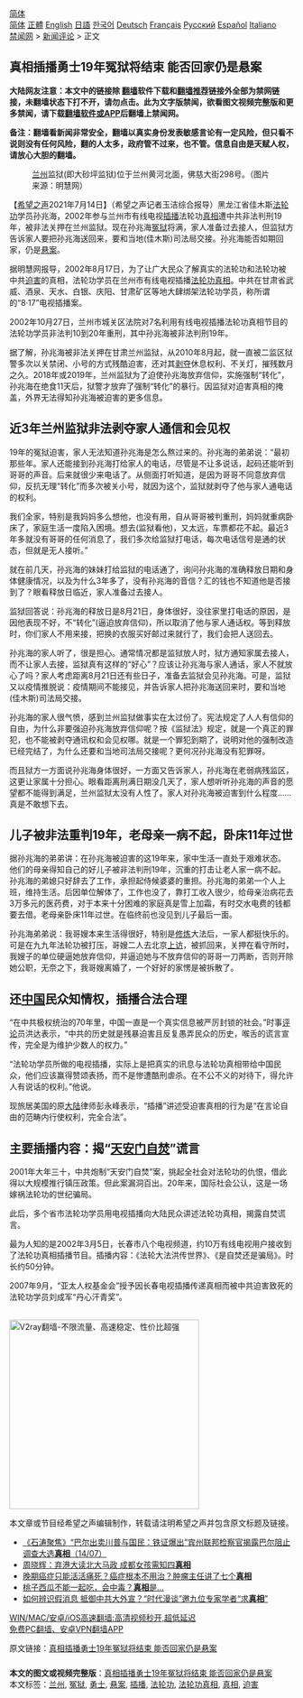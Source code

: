  <!-- 面包屑导航 --> <div class="breadcrumb"><!-- GTranslate: https://gtranslate.io/ -->  <div class="switcher notranslate">  <div class="selected">  <a href="#" onclick="return false;"> 简体</a>  </div>  <div class="option">  <a href="https://www.bannedbook.org" onclick="doGTranslate('zh-CN|zh-CN');jQuery('div.switcher div.selected a').html(jQuery(this).html());return false;" title="简体中文" class="nturl selected"> 简体</a>  <a href="https://www.bannedbook.org/zh-tw/" onclick="doGTranslate('zh-CN|zh-TW');jQuery('div.switcher div.selected a').html(jQuery(this).html());return false;" title="繁體中文" class="nturl"> 正體</a>  <a href="https://www.bannedbook.org/en/" onclick="doGTranslate('zh-CN|en');jQuery('div.switcher div.selected a').html(jQuery(this).html());return false;" title="English" class="nturl"> English</a>  <a href="https://www.bannedbook.org/ja/" onclick="doGTranslate('zh-CN|ja');jQuery('div.switcher div.selected a').html(jQuery(this).html());return false;" title="日本語" class="nturl"> 日語</a>  <a href="https://www.bannedbook.org/ko/" onclick="doGTranslate('zh-CN|ko');jQuery('div.switcher div.selected a').html(jQuery(this).html());return false;" title="한국어" class="nturl"> 한국어</a>  <a href="https://www.bannedbook.org/de/" onclick="doGTranslate('zh-CN|de');jQuery('div.switcher div.selected a').html(jQuery(this).html());return false;" title="Deutsch" class="nturl"> Deutsch</a>  <a href="https://www.bannedbook.org/fr/" onclick="doGTranslate('zh-CN|fr');jQuery('div.switcher div.selected a').html(jQuery(this).html());return false;" title="Français" class="nturl"> Français</a>  <a href="https://www.bannedbook.org/ru/" onclick="doGTranslate('zh-CN|ru');jQuery('div.switcher div.selected a').html(jQuery(this).html());return false;" title="Русский" class="nturl"> Русский</a>  <a href="https://www.bannedbook.org/es/" onclick="doGTranslate('zh-CN|es');jQuery('div.switcher div.selected a').html(jQuery(this).html());return false;" title="Español" class="nturl"> Español</a>  <a href="https://www.bannedbook.org/it/" onclick="doGTranslate('zh-CN|it');jQuery('div.switcher div.selected a').html(jQuery(this).html());return false;" title="Italiano" class="nturl"> Italiano</a>  </div>  </div>      <div class='breadcrumb-sub'><!-- Breadcrumb NavXT 6.3.0 --> <a href="https://www.bannedbook.org/" class="home">禁闻网</a> &gt; <a href="https://www.bannedbook.org/bnews/comments/" class="category">新闻评论</a> &gt; 正文</div></div><h2>真相插播勇士19年冤狱将结束 能否回家仍是悬案</h2> <p class="notice"><b>大陆网友注意：本文中的链接除 <a href="https://github.com/bannedbook/fanqiang" >翻墙</a>软件下载和<a href="https://github.com/killgcd/justmysocks/blob/master/README.md">翻墙推荐</a>链接外全部为禁网链接，未翻墙状态下打不开，请勿点击。此为文字版禁闻，欲看图文视频完整版和更多禁闻，请下载<a href="https://github.com/bannedbook/fanqiang">翻墙软件或APP</a>后翻墙上禁闻网。</p><p>备注：翻墙看新闻非常安全，翻墙以真实身份发表敏感言论有一定风险，但只看不说则没有任何风险，翻的人太多，政府管不过来，也不管。信息自由是天赋人权，请放心大胆的翻墙。</b></p>  <div class="entry"> <figure> <p><figcaption><a href="https://www.bannedbook.org/bnews/tag/%e5%85%b0%e5%b7%9e/" class="st_tag internal_tag" rel="tag" title="标签 兰州 下的日志">兰州</a>监狱(即大砂坪监狱)位于兰州黄河北面，佛慈大街298号。（图片来源：明慧网）</figcaption></figure> <p>【<span class='wp_keywordlink_affiliate'><a href="https://www.soundofhope.org" title="希望之声" target="_blank">希望之声</a></span>2021年7月14日】（希望之声记者玉洁综合报导）黑龙江省佳木斯<a href="https://www.bannedbook.org/bnews/tag/%e6%b3%95%e8%bd%ae%e5%8a%9f/" class="st_tag internal_tag" rel="tag" title="标签 法轮功 下的日志">法轮功</a>学员孙兆海，2002年参与兰州市有线电视<a href="https://www.bannedbook.org/bnews/tag/%E6%8F%92%E6%92%AD/" class="st_tag internal_tag" rel="tag" title="标签 插播 下的日志">插播</a>法轮功<a href="https://www.bannedbook.org/bnews/tag/%e7%9c%9f%e7%9b%b8/" class="st_tag internal_tag" rel="tag" title="标签 真相 下的日志">真相</a>遭中共非法判刑19年，被非法关押在兰州监狱。现在孙兆海<a href="https://www.bannedbook.org/bnews/tag/%E5%86%A4%E7%8B%B1/" class="st_tag internal_tag" rel="tag" title="标签 冤狱 下的日志">冤狱</a>将满，家人准备过去接人，但监狱方告诉家人要把孙兆海送回来，要和当地(佳木斯)司法局交接。孙兆海能否如期回家，仍是<a href="https://www.bannedbook.org/bnews/tag/%E6%82%AC%E6%A1%88/" class="st_tag internal_tag" rel="tag" title="标签 悬案 下的日志">悬案</a>。</p> <p>据明慧网报导，2002年8月17日，为了让广大民众了解真实的法轮功和法轮功被中共<a href="https://www.bannedbook.org/bnews/tag/%e8%bf%ab%e5%ae%b3/" class="st_tag internal_tag" rel="tag" title="标签 迫害 下的日志">迫害</a>的真相，法轮功学员在兰州市有线电视插播<a href="https://www.bannedbook.org/bnews/tag/%e6%b3%95%e8%bd%ae%e5%8a%9f%e7%9c%9f%e7%9b%b8/" class="st_tag internal_tag" rel="tag" title="标签 法轮功真相 下的日志">法轮功真相</a>。中共在甘肃省武威、酒泉、天水、白银、庆阳、甘肃矿区等地大肆绑架法轮功学员，称所谓的“8·17”电视插播案。</p> <p>2002年10月27日，兰州市城关区法院对7名利用有线电视插播法轮功真相节目的法轮功学员非法判10到20年重刑，其中孙兆海被非法判刑19年。</p> <p>据了解，孙兆海被非法关押在甘肃兰州监狱，从2010年8月起，就一直被二监区狱警多次以关禁闭、小号的方式残酷迫害，还对其<span class='wp_keywordlink'><a href="https://www.bannedbook.org/forum2/topic21.html" title="《剥夺》 黄建民 著" target="_blank">剥夺</a></span>休息权利、不关灯，摧残数月之久。2018年或2019年，兰州监狱为了迫使孙兆海放弃信仰，实施强制“转化”，孙兆海在绝食11天后，狱警才放弃了强制“转化”的暴行。因监狱对迫害真相的掩盖，外界无法得知孙兆海被迫害的更多信息。</p> <h2>近3年兰州监狱非法剥夺家人通信和会见权</h2> <p>19年的冤狱迫害，家人无法知道孙兆海是怎么熬过来的。孙兆海的弟弟说：“最初那些年。家人还能接到孙兆海打给家人的电话，尽管是不让多说话，起码还能听到哥哥的声音。后来就很少来电话了。从侧面打听知道，是因为哥哥不同意放弃信仰，反抗无理“转化”而多次被关小号，就因为这个，监狱就剥夺了他与家人通电话的权利。</p> <p>我们全家，特别是我妈妈多么想他，也没有用，自从哥哥被判重刑，妈妈就重病卧床了，家庭生活一度陷入困境。想去(监狱看他)，又太远，车票都花不起。最近3年多就没有哥哥的任何消息了，我们多次给监狱打电话，每次电话信号是通的状态，但就是无人接听。”</p>  <p>就在前几天，孙兆海的妹妹打给监狱的电话通了，询问孙兆海的准确释放日期和身体健康情况，以及为什么3年多了，没有孙兆海的音信？汇的钱也不知道他是否接到了？眼看释放日临近，家人准备过去接人。</p> <p>监狱回答说：孙兆海的释放日是8月21日，身体很好，没往家里打电话的原因，是因他表现不好，不“转化”(逼迫放弃信仰)，所以取消了他与家人通话权。等到释放时，你们家人不用来接，把换的衣服买好邮过来就行了，我们会把人送回去。</p> <p>孙兆海的家人听了，很是担心。通常情况都是监狱放人时，狱方通知家属去接人，而不让家人去接，监狱真有这样的“好心”？应该让孙兆海与家人通话，家人不就放心了吗？家人考虑距离8月21日还有些日子，准备去监狱会见孙兆海。可是，监狱又以疫情推脱说：疫情期间不能接见，并告诉家人把孙兆海送回来时，要和当地(佳木斯)司法局交接。</p> <p>孙兆海的家人很气愤，感到兰州监狱做事实在太过份了。宪法规定了人人有信仰的自由，为什么非要强迫孙兆海放弃信仰呢？按《监狱法》规定，就是一个真正的罪犯，也不能被剥夺通讯权和会见权哪。就是一个罪犯到期了，说明对他的强制改造已经完结了，为什么还要和当地司法局交接呢？更何况孙兆海没有犯罪呀。</p> <p>而且狱方一方面说孙兆海身体很好，一方面又告诉家人，孙兆海在老弱病残监区，这更让家属十分担心。眼看距离刑满日期没几天了，家人想听听孙兆海的声音的愿望都不能得到满足，兰州监狱太没有人性了。家人对孙兆海被迫害到什么程度……真是不敢想下去。</p> <h2>儿子被非法重判19年，老母亲一病不起，卧床11年过世</h2> <p>据孙兆海的弟弟讲：在孙兆海被迫害的这19年来，家中生活一直处于艰难状态。他们的母亲得知自己的好儿子被非法判刑19年，沉重的打击让老人家一病不起。孙兆海的弟媳只好辞去了工作，承担起侍候婆婆的重担。孙兆海的弟弟一个人上班，维持生活。后因单位解体了，工作也没了，靠打工收入很少，给母亲治病花去3万多元的医药费，对于本来十分困难的家庭真是雪上加霜，有时交水电费的钱都要去借。老母亲卧床11年过世。在临终前也没见到儿子最后一面。</p>  <p>孙兆海弟弟说：我哥嫂本来生活得很好，特别是<span class='wp_keywordlink'><a href="https://www.qi-gong.me/" title="气功修炼网" target="_blank">修炼</a></span>大法后，一家人都挺快乐的。可是在九九年法轮功被打压，哥嫂二人去北京<span class='wp_keywordlink_affiliate'><a href="https://www.bannedbook.org/bnews/weiquan/" title="上访" target="_blank">上访</a></span>，被抓回来，关押在看守所时，我嫂子的单位硬逼她放弃信仰，并逼迫她与不放弃信仰的哥哥一刀两断，否则开除她公职，无奈之下，我哥嫂离婚了，一个好好的家愣是被拆散了。</p> <h2>还<span class='wp_keywordlink_affiliate'><a href="https://www.bannedbook.org/" title="中国" target="_blank">中国</a></span>民众知情权，插播合法合理</h2> <p>“在中共极权统治的70年里，中国一直是一个真实信息被严厉封锁的社会。”时事<span class='wp_keywordlink_affiliate'><a href="https://www.bannedbook.org/bnews/comments/" title="新闻评论" target="_blank">评论</a></span>员洪达表示，“中共的历史就是残暴迫害且反复愚弄民众的历史，喉舌的谎言宣传，完全是为维护少数人的权力。”</p> <p>“法轮功学员所做的电视插播，实际上是把真实的讯息与法轮功真相带给中国民众，他们应该赢得赞颂表扬，而不是惨遭酷刑虐杀。在不公不义的对待下，得允许人有说话的权利。”他说。</p> <p>现旅居美国的原<span class='wp_keywordlink_affiliate'><a href="https://www.bannedbook.org/" title="大陆" target="_blank">大陆</a></span>律师彭永峰表示，“插播”讲述受迫害真相的行为是“在言论自由的范畴内行使权利，完全合法”。</p> <h2>主要插播内容：揭“<span class='wp_keywordlink'><a href="https://www.bannedbook.org/forum7/topic126.html" title="天安门自焚真相" target="_blank">天安门自焚</a></span>”谎言</h2> <p>2001年大年三十，中共炮制“天安门自焚”案，挑起全社会对法轮功的仇恨，借此得以大规模推行镇压政策。但此案漏洞百出。20年来，国际社会公认，这是一场嫁祸法轮功的世纪骗局。</p> <p>此后，多个省市法轮功学员用电视插播向大陆民众讲述法轮功真相，揭露自焚谎言。</p>  <p>最为人知的是2002年3月5日，长春市八个电视频道，约10万有线电视用户接收到了法轮功真相插播节目。插播内容：《法轮大法洪传世界》、《是自焚还是骗局》。时长约50分钟。</p> <p>2007年9月，“亚太人权基金会”授予因长春电视插播传递真相而被中共迫害致死的法轮功学员刘成军“丹心汗青奖”。</p> <p><br/><a href="https://github.com/bannedbook/fanqiang/wiki/V2ray%E6%9C%BA%E5%9C%BA"><img src="https://raw.githubusercontent.com/bannedbook/fanqiang/master/v2ss/images/v2free.jpg" width="336" alt="V2ray翻墙-不限流量、高速稳定、性价比超强"></a><br/></p> <p>本文章或节目经希望之声编辑制作，转载请注明希望之声并包含原文标题及链接。 </p> <ul class='op-related-articles' title='相关阅读'> <li><a href='https://www.bannedbook.org/bnews/bannedvideo/20210715/1587424.html' target='_blank'>《石涛聚焦》“巴尔出卖川普与国民：铁证爆出”宾州联邦检察官揭露巴尔阻止调查大选<b>真相</b>（14/07）</a></li> <li><a href='https://www.bannedbook.org/bnews/comments/20210715/1587410.html' target='_blank'>周晓辉：弃港大读北大马政 成都女孩需知四<b>真相</b></a></li> <li><a href='https://www.bannedbook.org/bnews/health/20210715/1587409.html' target='_blank'>晚期癌症只能活活痛死？癌症根本不用治？肿瘤主任讲了七个<b>真相</b></a></li> <li><a href='https://www.bannedbook.org/bnews/health/20210715/1587387.html' target='_blank'>桃子西瓜不能一起吃，会中毒？<b>真相</b>是…</a></li> <li><a href='https://www.bannedbook.org/bnews/comments/20210715/1587186.html' target='_blank'>如何辨识假消息 抵御中共大外宣？“时代漫谈”邀九位专家学者“求<b>真相</b>”</a></li> </ul> <p class="texttj"> <a href="https://github.com/bannedbook/fanqiang/wiki/V2ray%E6%9C%BA%E5%9C%BA" target="_blank">WIN/MAC/安卓/iOS高速翻墙:高清视频秒开,超低延迟</a><br/> <a href="https://github.com/bannedbook/fanqiang/wiki/%E7%A6%81%E9%97%BB%E7%BD%91%E5%AE%89%E5%8D%93%E7%BF%BB%E5%A2%99%E6%96%B0%E9%97%BBAPP" target="_blank">免费PC翻墙、安卓VPN翻墙APP</a></p><p>原文链接：<a class="src_link"  href="https://www.soundofhope.org/post/525710" target="_blank">真相插播勇士19年冤狱将结束 能否回家仍是悬案</a></p> <a name='sharetosocial'></a>  <div style="margin-bottom:5px;padding-bottom:5px;clear:both"> <div id="archive-pix-1" class="banner-ads"> <!-- AuctionX Display platform tag START --> <div id="26318x728x90x621x_ADSLOT2" clicktrack="%%CLICK_URL_ESC%%"></div> <!-- AuctionX Display platform tag END --> </div> <div id="archive-pix-2" class="banner-ads"> <!-- AuctionX Display platform tag START --> <div id="26315x300x250x621x_ADSLOT2" clicktrack="%%CLICK_URL_ESC%%"></div> <!-- AuctionX Display platform tag END --> </div> </div>    <div id="archive-pix-1" class="banner-ads"> <!-- AuctionX Display platform tag START --> <div id="26318x728x90x621x_ADSLOT3" clicktrack="%%CLICK_URL_ESC%%"></div> <!-- AuctionX Display platform tag END --> </div> <div><b>本文的图文或视频完整版</b>：<a href='https://www.bannedbook.org/bnews/comments/20210715/1587470.html'>真相插播勇士19年冤狱将结束 能否回家仍是悬案</a></div>  </div><!--END ENTRY--> <div class="postfooter"> <div>本文标签：<a href="https://www.bannedbook.org/bnews/tag/%e5%85%b0%e5%b7%9e/" rel="tag">兰州</a>, <a href="https://www.bannedbook.org/bnews/tag/%E5%86%A4%E7%8B%B1/" rel="tag">冤狱</a>, <a href="https://www.bannedbook.org/bnews/tag/%E5%8B%87%E5%A3%AB/" rel="tag">勇士</a>, <a href="https://www.bannedbook.org/bnews/tag/%E6%82%AC%E6%A1%88/" rel="tag">悬案</a>, <a href="https://www.bannedbook.org/bnews/tag/%E6%8F%92%E6%92%AD/" rel="tag">插播</a>, <a href="https://www.bannedbook.org/bnews/tag/%e6%b3%95%e8%bd%ae%e5%8a%9f/" rel="tag">法轮功</a>, <a href="https://www.bannedbook.org/bnews/tag/%e6%b3%95%e8%bd%ae%e5%8a%9f%e7%9c%9f%e7%9b%b8/" rel="tag">法轮功真相</a>, <a href="https://www.bannedbook.org/bnews/tag/%e7%9c%9f%e7%9b%b8/" rel="tag">真相</a>, <a href="https://www.bannedbook.org/bnews/tag/%e8%bf%ab%e5%ae%b3/" rel="tag">迫害</a></div>  </div><!--END POSTFOOTER--> 